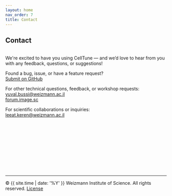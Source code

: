 ```yaml
---
layout: home
nav_order: 7
title: Contact
---
```


## Contact
&nbsp;  
We're excited to have you using CellTune — and we’d love to hear from you with any feedback, questions, or suggestions!

Found a bug, issue, or have a feature request?  
[Submit on GitHub](https://github.com/KerenLab/CellTune-App/issues)  

For other technical questions, feedback, or workshop requests:  
[yuval.bussi@weizmann.ac.il](mailto:yuval.bussi@weizmann.ac.il)  
[forum.image.sc](https://forum.image.sc/u/yuv345)  
  
For scientific collaborations or inquiries:  
[leeat.keren@weizmann.ac.il](mailto:leeat.keren@weizmann.ac.il)  
  
&nbsp;  
&nbsp;  
&nbsp;  
&nbsp;  
&nbsp;  
&nbsp;  
&nbsp;  
&nbsp;  
&nbsp;  


---


© {{ site.time | date: '%Y' }} Weizmann Institute of Science. All rights reserved. [License](/license/)
